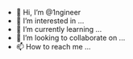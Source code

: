 - 👋 Hi, I’m @1ngineer
- 👀 I’m interested in ...
- 🌱 I’m currently learning ...
- 💞️ I’m looking to collaborate on ...
- 📫 How to reach me ...

<!---
1ngineer/1ngineer is a ✨ special ✨ repository because its `README.md` (this file) appears on your GitHub profile.
You can click the Preview link to take a look at your changes.
--->
